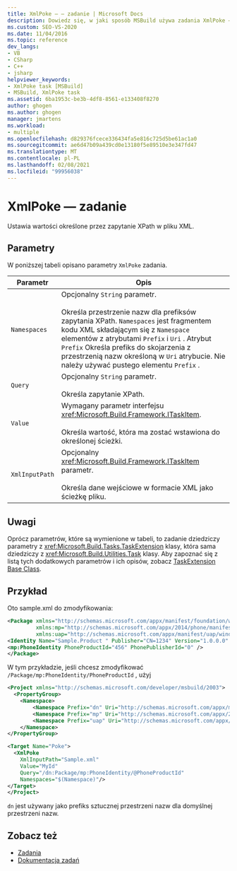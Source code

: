 ```yaml
---
title: XmlPoke — — zadanie | Microsoft Docs
description: Dowiedz się, w jaki sposób MSBuild używa zadania XmlPoke — do ustawiania wartości określonych przez zapytanie XPath do pliku XML.
ms.custom: SEO-VS-2020
ms.date: 11/04/2016
ms.topic: reference
dev_langs:
- VB
- CSharp
- C++
- jsharp
helpviewer_keywords:
- XmlPoke task [MSBuild]
- MSBuild, XmlPoke task
ms.assetid: 6ba1953c-be3b-4df8-8561-e133408f8270
author: ghogen
ms.author: ghogen
manager: jmartens
ms.workload:
- multiple
ms.openlocfilehash: d829376fcece336434fa5e816c725d5be61ac1a0
ms.sourcegitcommit: ae6d47b09a439cd0e13180f5e89510e3e347fd47
ms.translationtype: MT
ms.contentlocale: pl-PL
ms.lasthandoff: 02/08/2021
ms.locfileid: "99956038"
---
```

# <a name="xmlpoke-task"></a>XmlPoke — zadanie

Ustawia wartości określone przez zapytanie XPath w pliku XML.

## <a name="parameters"></a>Parametry

 W poniższej tabeli opisano parametry `XmlPoke` zadania.

|Parametr|Opis|
|---------------|-----------------|
|`Namespaces`|Opcjonalny `String` parametr.<br /><br /> Określa przestrzenie nazw dla prefiksów zapytania XPath. `Namespaces` jest fragmentem kodu XML składającym się z `Namespace` elementów z atrybutami `Prefix` i `Uri` . Atrybut `Prefix` Określa prefiks do skojarzenia z przestrzenią nazw określoną w `Uri` atrybucie. Nie należy używać pustego elementu `Prefix` .|
|`Query`|Opcjonalny `String` parametr.<br /><br /> Określa zapytanie XPath.|
|`Value`|Wymagany parametr interfejsu <xref:Microsoft.Build.Framework.ITaskItem>.<br /><br /> Określa wartość, która ma zostać wstawiona do określonej ścieżki.|
|`XmlInputPath`|Opcjonalny <xref:Microsoft.Build.Framework.ITaskItem> parametr.<br /><br /> Określa dane wejściowe w formacie XML jako ścieżkę pliku.|

## <a name="remarks"></a>Uwagi

 Oprócz parametrów, które są wymienione w tabeli, to zadanie dziedziczy parametry z <xref:Microsoft.Build.Tasks.TaskExtension> klasy, która sama dziedziczy z <xref:Microsoft.Build.Utilities.Task> klasy. Aby zapoznać się z listą tych dodatkowych parametrów i ich opisów, zobacz [TaskExtension Base Class](../msbuild/taskextension-base-class.md).

## <a name="example"></a>Przykład

Oto sample.xml do zmodyfikowania:

```xml
<Package xmlns="http://schemas.microsoft.com/appx/manifest/foundation/windows10"
         xmlns:mp="http://schemas.microsoft.com/appx/2014/phone/manifest"
         xmlns:uap="http://schemas.microsoft.com/appx/manifest/uap/windows10" >
<Identity Name="Sample.Product " Publisher="CN=1234" Version="1.0.0.0" />
<mp:PhoneIdentity PhoneProductId="456" PhonePublisherId="0" />
</Package>
```

W tym przykładzie, jeśli chcesz zmodyfikować `/Package/mp:PhoneIdentity/PhoneProductId` , użyj

```xml
<Project xmlns="http://schemas.microsoft.com/developer/msbuild/2003">
  <PropertyGroup>
    <Namespace>
        <Namespace Prefix="dn" Uri="http://schemas.microsoft.com/appx/manifest/foundation/windows10" />
        <Namespace Prefix="mp" Uri="http://schemas.microsoft.com/appx/2014/phone/manifest" />
        <Namespace Prefix="uap" Uri="http://schemas.microsoft.com/appx/manifest/uap/windows10" />
    </Namespace>
</PropertyGroup>

<Target Name="Poke">
  <XmlPoke
    XmlInputPath="Sample.xml"
    Value="MyId"
    Query="/dn:Package/mp:PhoneIdentity/@PhoneProductId"
    Namespaces="$(Namespace)"/>
</Target>
</Project>
```

`dn` jest używany jako prefiks sztucznej przestrzeni nazw dla domyślnej przestrzeni nazw.

## <a name="see-also"></a>Zobacz też

- [Zadania](../msbuild/msbuild-tasks.md)
- [Dokumentacja zadań](../msbuild/msbuild-task-reference.md)
